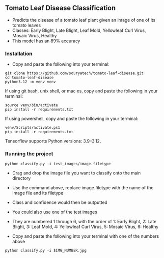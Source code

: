 ## **Tomato Leaf Disease Classification**

- Predicts the disease of a tomato leaf plant given an image of one of its tomato leaves
- Classes: Early Blight, Late Blight, Leaf Mold, Yellowleaf Curl Virus, Mosaic Virus, Healthy
- This model has an 89% accuracy

### Installation

- Copy and paste the following into your terminal:

```shell script
git clone https://github.com/souryatech/tomato-leaf-disease.git
cd tomato-leaf-disease
python3.12 -m venv venv
```

If using git bash, unix shell, or mac os, copy and paste the following in your terminal:
```shell script
source venv/bin/activate
pip install -r requirements.txt
```
If using powershell, copy and paste the following in your terminal:
```shell script
venv/Scripts/activate.ps1
pip install -r requirements.txt
```

Tensorflow supports Python versions: 3.9–3.12.

### Running the project

```shell script
python classify.py -i test_images/image.filetype
```


- Drag and drop the image file you want to classify onto the main directory
- Use the command above, replace image.filetype with the name of the image file and its filetype
- Class and confidence would then be outputted

- You could also use one of the test images
- They are numbered 1 through 6, with the order of 1: Early Blight, 2: Late Blight, 3: Leaf Mold, 4: Yellowleaf Curl Virus, 5: Mosaic Virus, 6: Healthy
- Copy and paste the following into your terminal with one of the numbers above
```shell script
python classify.py -i $IMG_NUMBER.jpg
```
